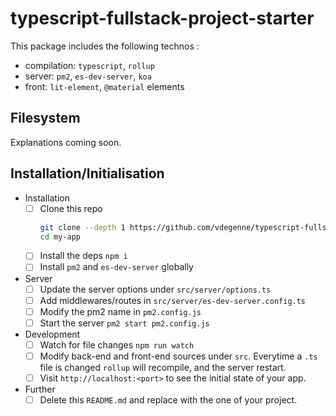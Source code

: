 # typescript-fullstack-project-starter

This package includes the following technos :

- compilation: `typescript`, `rollup`
- server: `pm2`, `es-dev-server`, `koa`
- front: `lit-element`, `@material` elements

## Filesystem

Explanations coming soon.

## Installation/Initialisation

- Installation
  - [ ] Clone this repo
    ```bash
    git clone --depth 1 https://github.com/vdegenne/typescript-fullstack-project-starter my-app
    cd my-app
    ```
  - [ ] Install the deps `npm i`
  - [ ] Install `pm2` and `es-dev-server` globally

- Server
  - [ ] Update the server options under `src/server/options.ts`
  - [ ] Add middlewares/routes in `src/server/es-dev-server.config.ts`
  - [ ] Modify the pm2 name in `pm2.config.js`
  - [ ] Start the server `pm2 start pm2.config.js`

- Development
  - [ ] Watch for file changes `npm run watch`
  - [ ] Modify back-end and front-end sources under `src`. Everytime a `.ts` file is changed `rollup` will recompile, and the server restart.
  - [ ] Visit `http://localhost:<port>` to see the initial state of your app.

- Further
  - [ ] Delete this `README.md` and replace with the one of your project.
